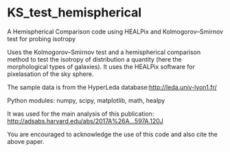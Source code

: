 # KS_test_hemispherical
A Hemispherical Comparison code using HEALPix and Kolmogorov–Smirnov test for probing isotropy

Uses the Kolmogorov–Smirnov test and a hemispherical comparison method to test the isotropy of distribution a quantity (here the morphological types of galaxies). It uses the HEALPix software for pixelasation of the sky sphere.

The sample data is from the HyperLeda database:http://leda.univ-lyon1.fr/

Python modules: numpy, scipy, matplotlib, math, healpy

It was used for the main analysis of this publication: http://adsabs.harvard.edu/abs/2017A%26A...597A.120J​

You are encouraged to acknowledge the use of this code and also cite the above paper.
